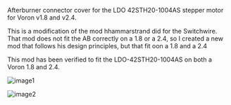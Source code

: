 Afterburner connector cover for the LDO 42STH20-1004AS stepper motor for Voron v1.8 and v2.4.

This is a modification of the mod hhammarstrand did for the Switchwire.  
That mod does not fit the AB correctly on a 1.8 or a 2.4, so I created a new mod that follows his design principles, but that fit oon a 1.8 and a 2.4

This mod has been verified to fit the LDO-42STH20-1004AS on both a Voron 1.8 and 2.4.

![image1]("connector%20cover%201.jpg")

![image2]("connector%20cover%202.jpg")
